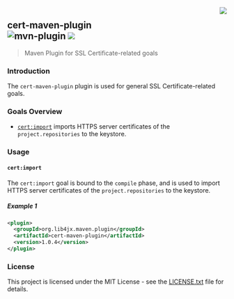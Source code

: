 <img src="https://www.cohesionfirst.org/logo.png" align="right">

## cert-maven-plugin<br>![mvn-plugin][mvn-plugin] <a href="https://www.cohesionfirst.org/"><img src="https://img.shields.io/badge/CohesionFirst%E2%84%A2--blue.svg"></a>
> Maven Plugin for SSL Certificate-related goals

### Introduction

The `cert-maven-plugin` plugin is used for general SSL Certificate-related goals.

### Goals Overview

* [`cert:import`](#certimport) imports HTTPS server certificates of the `project.repositories` to the keystore.

### Usage

#### `cert:import`

The `cert:import` goal is bound to the `compile` phase, and is used to import HTTPS server certificates of the `project.repositories` to the keystore.

##### Example 1

```xml
<plugin>
  <groupId>org.lib4jx.maven.plugin</groupId>
  <artifactId>cert-maven-plugin</artifactId>
  <version>1.0.4</version>
</plugin>
```

### License

This project is licensed under the MIT License - see the [LICENSE.txt](LICENSE.txt) file for details.

[mvn-plugin]: https://img.shields.io/badge/mvn-plugin-lightgrey.svg